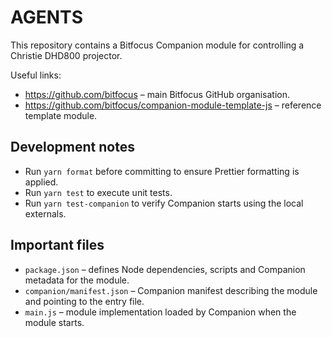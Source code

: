 # AGENTS

This repository contains a Bitfocus Companion module for controlling a Christie DHD800 projector.

Useful links:

- <https://github.com/bitfocus> – main Bitfocus GitHub organisation.
- <https://github.com/bitfocus/companion-module-template-js> – reference template module.

## Development notes

- Run `yarn format` before committing to ensure Prettier formatting is applied.
- Run `yarn test` to execute unit tests.
- Run `yarn test-companion` to verify Companion starts using the local externals.

## Important files

- `package.json` – defines Node dependencies, scripts and Companion metadata for the module.
- `companion/manifest.json` – Companion manifest describing the module and pointing to the entry file.
- `main.js` – module implementation loaded by Companion when the module starts.
